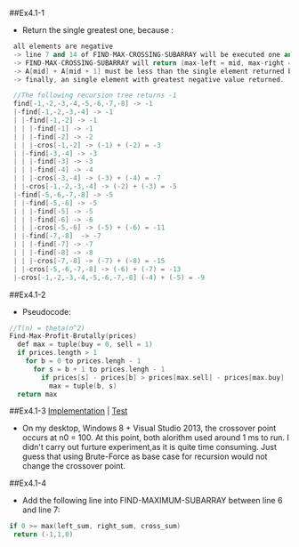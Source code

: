 ##Ex4.1-1
 * Return the single greatest one, because :
```cpp
 all elements are negative
 -> line 7 and 14 of FIND-MAX-CROSSING-SUBARRAY will be executed one and only one time
 -> FIND-MAX-CROSSING-SUBARRAY will return (max-left = mid, max-right = mid + 1, left-sum + right-sum = A[mid] + A[mid + 1])
 -> A[mid] + A[mid + 1] must be less than the single element returned by the same level FIND-MAXIMUM-SUBARRAY
 -> finally, an single element with greatest negative value returned.

 //The following recursion tree returns -1
 find[-1,-2,-3,-4,-5,-6,-7,-8] -> -1
 |-find[-1,-2,-3,-4] -> -1
 | |-find[-1,-2] -> -1
 | | |-find[-1] -> -1
 | | |-find[-2] -> -2
 | | |-cros[-1,-2] -> (-1) + (-2) = -3
 | |-find[-3,-4] -> -3
 | | |-find[-3] -> -3
 | | |-find[-4] -> -4
 | | |-cros[-3,-4] -> (-3) + (-4) = -7
 | |-cros[-1,-2,-3,-4] -> (-2) + (-3) = -5
 |-find[-5,-6,-7,-8] -> -5
 | |-find[-5,-6] -> -5
 | | |-find[-5] -> -5
 | | |-find[-6] -> -6
 | | |-cros[-5,-6] -> (-5) + (-6) = -11
 | |-find[-7,-8]  -> -7
 | | |-find[-7] -> -7
 | | |-find[-8] -> -8
 | | |-cros[-7,-8] -> (-7) + (-8) = -15
 | |-cros[-5,-6,-7,-8] -> (-6) + (-7) = -13
 |-cros[-1,-2,-3,-4,-5,-6,-7,-8] (-4) + (-5) = -9
```
 
##Ex4.1-2
  * Pseudocode:
```cpp
//T(n) = theta(n^2)
Find-Max-Profit-Brutally(prices)
  def max = tuple(buy = 0, sell = 1)
  if prices.length > 1
    for b = 0 to prices.lengh - 1
      for s = b + 1 to prices.lengh - 1
        if prices[s] - prices[b] > prices[max.sell] - prices[max.buy]
          max = tuple(b, s)
  return max
```

##Ex4.1-3 [Implementation](src/maximum_subarray.hpp) | [Test](test/test_maximum_subarray.cpp)
 * On my desktop, Windows 8 + Visual Studio 2013, the crossover point occurs at n0 = 100. At this point, both alorithm used around 1 ms to run. I didn't carry out furture experiment,as it is quite time consuming. Just guess that using Brute-Force as base case for recursion would not change the crossover point.

##Ex4.1-4
 * Add the following line into FIND-MAXIMUM-SUBARRAY between line 6 and line 7:
```cpp
if 0 >= max(left_sum, right_sum, cross_sum)
 return (-1,1,0)
```
